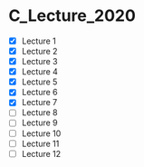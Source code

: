 # C_Lecture_2020

- [x] Lecture 1
- [x] Lecture 2
- [x] Lecture 3
- [x] Lecture 4
- [x] Lecture 5
- [x] Lecture 6
- [x] Lecture 7
- [ ] Lecture 8
- [ ] Lecture 9
- [ ] Lecture 10
- [ ] Lecture 11
- [ ] Lecture 12
